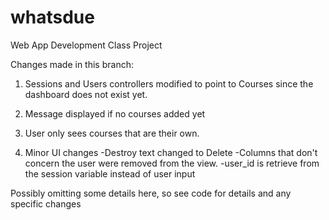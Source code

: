 whatsdue
========

Web App Development Class Project

Changes made in this branch:

1. Sessions and Users controllers modified to point to Courses since the dashboard does not exist yet.

2. Message displayed if no courses added yet

3. User only sees courses that are their own.

4. Minor UI changes
  -Destroy text changed to Delete
  -Columns that don't concern the user were removed from the view.
  -user_id is retrieve from the session variable instead of user input


Possibly omitting some details here, so see code for details and any specific changes
